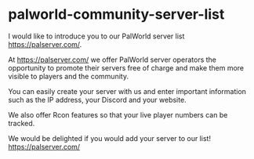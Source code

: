 # palworld-community-server-list
I would like to introduce you to our PalWorld server list https://palserver.com/.

At https://palserver.com/ we offer PalWorld server operators the opportunity to promote their servers free of charge and make them more visible to players and the community.

You can easily create your server with us and enter important information such as the IP address, your Discord and your website.

We also offer Rcon features so that your live player numbers can be tracked.

We would be delighted if you would add your server to our list!
https://palserver.com/
